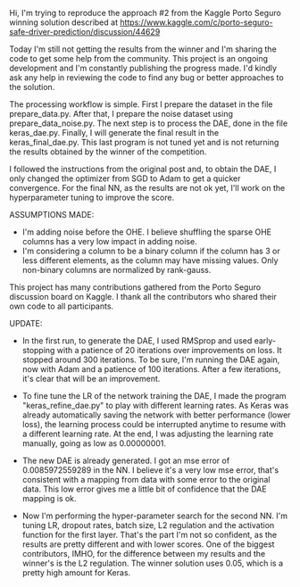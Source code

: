 Hi, I'm trying to reproduce the approach #2 from the Kaggle Porto Seguro winning solution described at https://www.kaggle.com/c/porto-seguro-safe-driver-prediction/discussion/44629

Today I'm still not getting the results from the winner and I'm sharing the code to get some help from the community. This project is an ongoing development and I'm constantly publishing the progress made. I'd kindly ask any help in reviewing the code to find any bug or better approaches to the solution.

The processing workflow is simple. First I prepare the dataset in the file prepare_data.py. After that, I prepare the noise dataset using prepare_data_noise.py. The next step is to process the DAE, done in the file keras_dae.py. Finally, I will generate the final result in the keras_final_dae.py. This last program is not tuned yet and is not returning the results obtained by the winner of the competition.

I followed the instructions from the original post and, to obtain the DAE, I only changed the optimizer from SGD to Adam to get a quicker convergence. For the final NN, as the results are not ok yet, I'll work on the hyperparameter tuning to improve the score.

ASSUMPTIONS MADE:

- I'm adding noise before the OHE. I believe shuffling the sparse OHE columns has a very low impact in adding noise.
- I'm considering a column to be a binary column if the column has 3 or less different elements, as the column may have missing values. Only non-binary columns are normalized by rank-gauss.

This project has many contributions gathered from the Porto Seguro discussion board on Kaggle. I thank all the contributors who shared their own code to all participants.

UPDATE:

- In the first run, to generate the DAE, I used RMSprop and used early-stopping with a patience of 20 iterations over improvements on loss. It stopped around 300 iterations. To be sure, I'm running the DAE again, now with Adam and a patience of 100 iterations. After a few iterations, it's clear that will be an improvement.

- To fine tune the LR of the network training the DAE, I made the program "keras_refine_dae.py" to play with different learning rates. As Keras was already automatically saving the network with better performance (lower loss), the learning process could be interrupted anytime to resume with a different learning rate. At the end, I was adjusting the learning rate manually, going as low as 0.00000001.

- The new DAE is already generated. I got an mse error of 0.0085972559289 in the NN. I believe it's a very low mse error, that's consistent with a mapping from data with some error to the original data. This low error gives me a little bit of confidence that the DAE mapping is ok. 

- Now I'm performing the hyper-parameter search for the second NN. I'm tuning LR, dropout rates, batch size, L2 regulation and the activation function for the first layer. That's the part I'm not so confident, as the results are pretty different and with lower scores. One of the biggest contributors, IMHO, for the difference between my results and the winner's is the L2 regulation. The winner solution uses 0.05, which is a pretty high amount for Keras.

